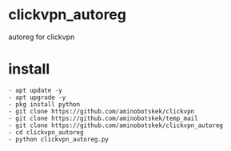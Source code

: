 # clickvpn_autoreg
autoreg for clickvpn
# install
```
- apt update -y
- apt upgrade -y
- pkg install python
- git clone https://github.com/aminobotskek/clickvpn
- git clone https://github.com/aminobotskek/temp_mail
- git clone https://github.com/aminobotskek/clickvpn_autoreg
- cd clickvpn_autoreg
- python clickvpn_autoreg.py
```
